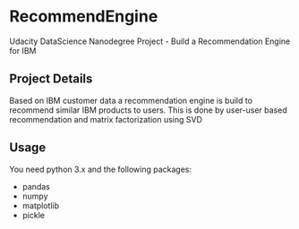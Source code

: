 # RecommendEngine
Udacity DataScience Nanodegree Project - Build a  Recommendation Engine for IBM 

## Project Details
Based on IBM customer data a recommendation engine is build to recommend similar IBM products to users. This is done by user-user based recommendation and matrix factorization using SVD

## Usage
You need python 3.x and the following packages:
- pandas
- numpy
- matplotlib
- pickle
